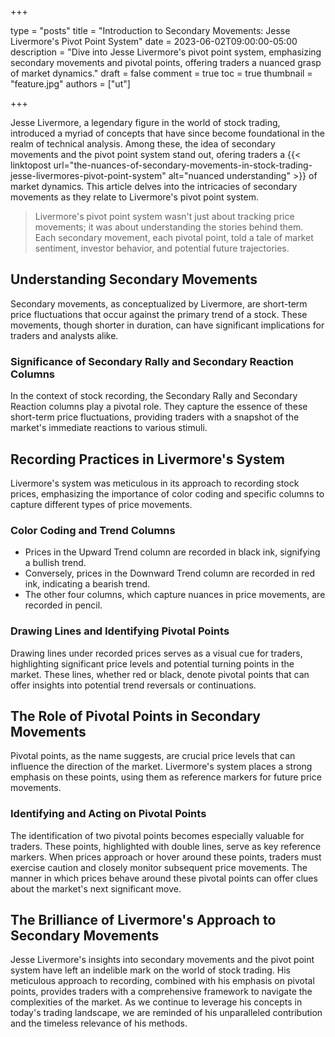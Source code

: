 +++

type = "posts"
title = "Introduction to Secondary Movements: Jesse Livermore's Pivot Point System"
date = 2023-06-02T09:00:00-05:00
description = "Dive into Jesse Livermore's pivot point system, emphasizing secondary movements and pivotal points, offering traders a nuanced grasp of market dynamics."
draft = false
comment = true
toc = true
thumbnail = "feature.jpg"
authors = ["ut"]

+++

Jesse Livermore, a legendary figure in the world of stock trading, introduced a myriad of concepts that have since become foundational in the realm of technical analysis. Among these, the idea of secondary movements and the pivot point system stand out, ofering traders a {{< linktopost url="the-nuances-of-secondary-movements-in-stock-trading-jesse-livermores-pivot-point-system" alt="nuanced understanding" >}} of market dynamics. This article delves into the intricacies of secondary movements as they relate to Livermore's pivot point system.

> Livermore's pivot point system wasn't just about tracking price movements; it was about understanding the stories behind them. Each secondary movement, each pivotal point, told a tale of market sentiment, investor behavior, and potential future trajectories.

## Understanding Secondary Movements
Secondary movements, as conceptualized by Livermore, are short-term price fluctuations that occur against the primary trend of a stock. These movements, though shorter in duration, can have significant implications for traders and analysts alike.
### Significance of Secondary Rally and Secondary Reaction Columns
In the context of stock recording, the Secondary Rally and Secondary Reaction columns play a pivotal role. They capture the essence of these short-term price fluctuations, providing traders with a snapshot of the market's immediate reactions to various stimuli.

## Recording Practices in Livermore's System
Livermore's system was meticulous in its approach to recording stock prices, emphasizing the importance of color coding and specific columns to capture different types of price movements.
### Color Coding and Trend Columns
 - Prices in the Upward Trend column are recorded in black ink, signifying a bullish trend.
 - Conversely, prices in the Downward Trend column are recorded in red ink, indicating a bearish trend.
 - The other four columns, which capture nuances in price movements, are recorded in pencil.

### Drawing Lines and Identifying Pivotal Points
Drawing lines under recorded prices serves as a visual cue for traders, highlighting significant price levels and potential turning points in the market. These lines, whether red or black, denote pivotal points that can offer insights into potential trend reversals or continuations.

## The Role of Pivotal Points in Secondary Movements
Pivotal points, as the name suggests, are crucial price levels that can influence the direction of the market. Livermore's system places a strong emphasis on these points, using them as reference markers for future price movements.
### Identifying and Acting on Pivotal Points
The identification of two pivotal points becomes especially valuable for traders. These points, highlighted with double lines, serve as key reference markers. When prices approach or hover around these points, traders must exercise caution and closely monitor subsequent price movements. The manner in which prices behave around these pivotal points can offer clues about the market's next significant move.

## The Brilliance of Livermore's Approach to Secondary Movements
Jesse Livermore's insights into secondary movements and the pivot point system have left an indelible mark on the world of stock trading. His meticulous approach to recording, combined with his emphasis on pivotal points, provides traders with a comprehensive framework to navigate the complexities of the market. As we continue to leverage his concepts in today's trading landscape, we are reminded of his unparalleled contribution and the timeless relevance of his methods.

